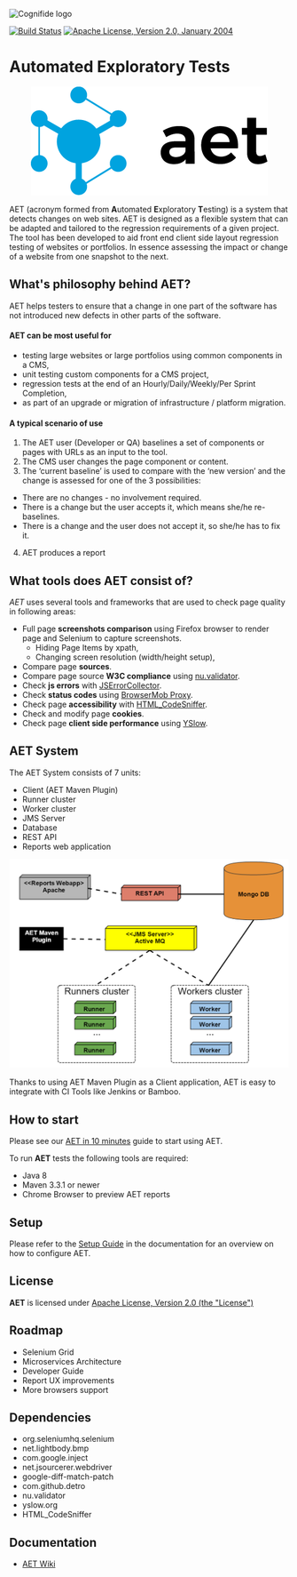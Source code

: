 ![Cognifide logo](http://cognifide.github.io/images/cognifide-logo.png)

[![Build Status](https://travis-ci.org/Cognifide/aet.svg?branch=master)](https://travis-ci.org/Cognifide/aet)
[![Apache License, Version 2.0, January 2004](https://img.shields.io/github/license/cognifide/aet.svg?label=License)](http://www.apache.org/licenses/)

# Automated Exploratory Tests
<p align="center">
  <img src="misc/img/aet-logo-black.png" alt="AET Logo"/>
</p>

AET (acronym formed from **A**utomated **E**xploratory **T**esting) is a system that detects changes on web sites.
AET is designed as a flexible system that can be adapted and tailored to the regression requirements of a given project.
The tool has been developed to aid front end client side layout regression testing of websites or portfolios. 
In essence assessing the impact or change of a website from one snapshot to the next.

## What's philosophy behind AET?
AET helps testers to ensure that a change in one part of the software has not introduced new defects in other parts of the software.

#### AET can be most useful for
* testing large websites or large portfolios using common components in a CMS,
* unit testing custom components for a CMS project,
* regression tests at the end of an Hourly/Daily/Weekly/Per Sprint Completion,
* as part of an upgrade or migration of infrastructure / platform migration.

#### A typical scenario of use
1. The AET user (Developer or QA) baselines a set of components or pages with URLs as an input to the tool.
2. The CMS user changes the page component or content.
3. The ‘current baseline’ is used to compare with the ‘new version’ and the change is assessed for one of the 3 possibilities:
  * There are no changes - no involvement required.
  * There is a change but the user accepts it, which means she/he re-baselines.
  * There is a change and the user does not accept it, so she/he has to fix it.
4. AET produces a report

## What tools does AET consist of?
*AET* uses several tools and frameworks that are used to check page quality in following areas:

* Full page **screenshots comparison** using Firefox browser to render page and Selenium to capture screenshots.
    * Hiding Page Items by xpath,
    * Changing screen resolution (width/height setup),
* Compare page **sources**.
* Compare page source **W3C compliance** using [nu.validator](https://validator.w3.org/nu/).
* Check **js errors** with [JSErrorCollector](https://github.com/mguillem/JSErrorCollector).
* Check **status codes** using [BrowserMob Proxy](https://bmp.lightbody.net/).
* Check page **accessibility** with [HTML_CodeSniffer](http://squizlabs.github.io/HTML_CodeSniffer/).
* Check and modify page **cookies**.
* Check page **client side performance** using [YSlow](http://yslow.org/).

## AET System
The AET System consists of 7 units:

- Client (AET Maven Plugin)
- Runner cluster
- Worker cluster
- JMS Server
- Database
- REST API
- Reports web application

![aet-architecture](misc/img/aet-architecture.png)

Thanks to using AET Maven Plugin as a Client application, AET is easy to integrate with CI Tools like Jenkins or Bamboo.

## How to start
Please see our [AET in 10 minutes](https://github.com/Cognifide/aet/wiki/AETIn10Minutes) guide to start using AET.

To run **AET** tests the following tools are required:

- Java 8
- Maven 3.3.1 or newer
- Chrome Browser to preview AET reports

## Setup
Please refer to the [Setup Guide](https://github.com/Cognifide/aet/wiki/BasicSetup) in the documentation for an overview on how to configure AET.

## License
**AET** is licensed under [Apache License, Version 2.0 (the "License")](https://www.apache.org/licenses/LICENSE-2.0.txt)

## Roadmap

- Selenium Grid
- Microservices Architecture
- Developer Guide
- Report UX improvements
- More browsers support

## Dependencies

- org.seleniumhq.selenium
- net.lightbody.bmp
- com.google.inject
- net.jsourcerer.webdriver
- google-diff-match-patch
- com.github.detro
- nu.validator
- yslow.org
- HTML_CodeSniffer

## Documentation
* [AET Wiki](https://github.com/Cognifide/aet/wiki)